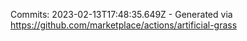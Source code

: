 Commits: 2023-02-13T17:48:35.649Z - Generated via https://github.com/marketplace/actions/artificial-grass
<br>
